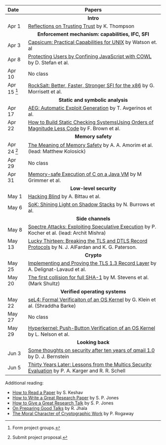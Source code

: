 **Date**   | <center>**Papers**</center>
:----------|:--------------------------------
           | <center>**Intro**</center>
Apr 1      | [Reflections on Trusting Trust](papers/thompson:reflections.pdf) by K. Thompson
           | <center>**Enforcement mechanism: capabilities, IFC, SFI**</center>
Apr 3      | [Capsicum: Practical Capabilities for UNIX](papers/capsicum.pdf) by Watson et. al
Apr 8      | [Protecting Users by Confining JavaScript with COWL](papers/cowl.pdf) by D. Stefan et al.
Apr 10     | No class
Apr 15 [^1]| [RockSalt: Better, Faster, Stronger SFI for the x86](papers/rocksalt.pdf) by G. Morrisett et al.
           | <center>**Static and symbolic analysis**</center>
Apr 17     | [AEG: Automatic Exploit Generation](papers/aeg.pdf) by T. Avgerinos et al. 
Apr 22     | [How to Build Static Checking SystemsUsing Orders of Magnitude Less Code](papers/uchex.pdf) by F. Brown et al.
           | <center>**Memory safety**</center>
Apr 24 [^2]| [The Meaning of Memory Safety](papers/amorim:memory.pdf) by A. A. Amorim et al. (lead: Matthew Kolosick)
Apr 29     | No class
Apr 31     | [Memory-safe Execution of C on a Java VM](papers/safec.pdf) by M Grimmer et al.
           | <center>**Low-level security**</center>
May 1      | [Hacking Blind](papers/brop.pdf) by A. Bittau et al.
May 6      | [SoK: Shining Light on Shadow Stacks](papers/burrow:sok-shadow-stacks.pdf) by N. Burrows et al.
           | <center>**Side channels**</center>
May 8      | [Spectre Attacks: Exploiting Speculative Execution](papers/spectre.pdf) by P. Kocher et al. (lead: Archit Mishra)
May 13     | [Lucky Thirteen: Breaking the TLS and DTLS Record Protocols](papers/lucky13.pdf) by  N. J. AlFardan and K. G. Paterson.
           | <center>**Crypto**</center>
May 25     | [Implementing and Proving the TLS 1.3 Record Layer](papers/tls1.3.pdf) by A. Delignat-Lavaud et al.
May 20     | [The first collision for full SHA-1](papers/sha1.pdf) by M. Stevens et al. (Mark Shultz)
           | <center>**Verified operating systems**</center>
May 22     | [seL4: Formal Verificaiton of an OS Kernel](papers/sel4.pdf) by G. Klein et al. (Shraddha Barke)
May 27     | No class
May 29     | [Hyperkernel: Push-Button Verification of an OS Kernel](papers/hyperkernel.pdf) by L. Nelson et al.
           | <center>**Looking back**</center>
Jun  3     | [Some thoughts on security after ten years of qmail 1.0](papers/qmailsec.pdf) by D. J. Bernstein
Jun  5     | [Thirty Years Later: Lessons from the Multics Security Evaluation](papers/karger:thirty.pdf) by P. A. Karger and R. R. Schell

[^1]: Form project groups.
[^2]: Submit project proposal.

Additional reading:

* [How to Read a Paper](papers/keshav:how.pdf) by S. Keshav
* [How to Write a Great Research Paper](https://www.microsoft.com/en-us/research/academic-program/write-great-research-paper/) by S. P. Jones
* [How to Give a Great Research Talk](https://www.microsoft.com/en-us/research/academic-program/give-great-research-talk/) by S. P. Jones
* [On Preparing Good Talks](https://ranjitjhala.github.io/static/PLMW-talk-opinionated.pdf) by R. Jhala
* [The Moral Character of Cryptographic Work](papers/moral-en.pdf) by P. Rogaway
